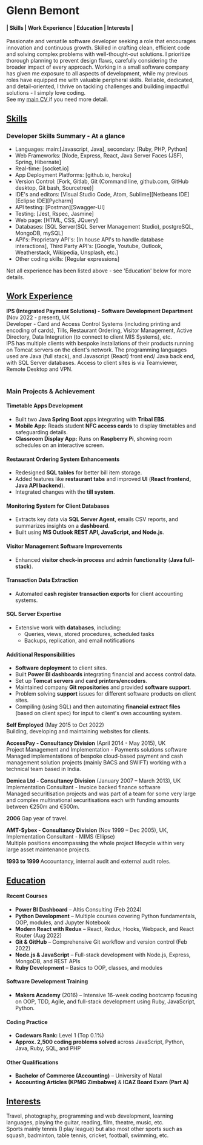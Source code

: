 # Glenn Bemont

<div id="TOC"><h4>
   | <a href="#skills">Skills </a>| 
   <a href="#Work Experience"> Work Experience </a>| 
   <a href="#Education"> Education </a>| 
   <a href="#Interests"> Interests </a>| </h4>
</div>
Passionate and versatile software developer seeking a role that encourages innovation and continuous growth. Skilled in crafting clean, efficient code and solving complex problems with well-thought-out solutions. I prioritize thorough planning to prevent design flaws, carefully considering the broader impact of every approach. Working in a small software company has given me exposure to all aspects of development, while my previous roles have equipped me with valuable peripheral skills. Reliable, dedicated, and detail-oriented, I thrive on tackling challenges and building impactful solutions - I simply love coding.<br>
See my <a href="https://github.com/glynester/cv" target="_blank"> main CV </a> if you need more detail.

<div id="skills"><h2><a href="#TOC">Skills</a></h2></div>


<h3>Developer Skills Summary - At a glance</h3>

<ul>
   <li>Languages: main:[Javascript, Java], secondary: [Ruby, PHP, Python]</li>
   <li>Web Frameworks: [Node, Express, React, Java Server Faces (JSF), Spring, Hibernate]</li>
   <li>Real-time: [socket.io]</li>
   <li>App Deployment Platforms: [github.io, heroku]</li>
   <li>Version Control: [Fork, Gitlab, Git (Command line, github.com, GitHub desktop, Git bash, Sourcetree)]</li>
   <li>IDE's and editors: [Visual Studio Code, Atom, Sublime][Netbeans IDE][Eclipse IDE][Pycharm]</li>
   <li>API testing: [Postman][Swagger-UI]</li>
   <li>Testing: [Jest, Rspec, Jasmine]</li>
   <li>Web page: [HTML, CSS, JQuery]</li>
   <li>Databases: [SQL Server(SQL Server Management Studio), postgreSQL, MongoDB, mySQL]</li>
   <li>API's: Proprietary API's: [In house API's to handle database interactions],  Third Party API's: [Google, Youtube, Outlook, Weatherstack, Wikipedia, Unsplash, etc.]</li>
   <li>Other coding skills: [Regular expressions]</li>   
</ul>
<p>Not all experience has been listed above - see 'Education' below for more details.</p>
   
<div id="Work Experience"><h2><a href="#TOC">Work Experience</a></h2></div>

<b>IPS (Integrated Payment Solutions) - Software Development Department</b> (Nov 2022 - present), UK<br>
Developer - Card and Access Control Systems (including printing and encoding of cards), Tills, Restaurant Ordering, Visitor Management, Active Directory, Data Integration (to connect to client MIS Systems), etc.<br>
IPS has multiple clients with bespoke installations of their products running on Tomcat servers on the client's network. The programming languages used are Java (full stack), and Javascript (React) front end/ Java back end, with SQL Server databases.
Access to client sites is via Teamviewer, Remote Desktop and VPN.<br><br> 

<h3>Main Projects & Achievement</h3>

#### Timetable Apps Development  
- Built two **Java Spring Boot** apps integrating with **Tribal EBS**.  
- **Mobile App:** Reads student **NFC access cards** to display timetables and safeguarding details.  
- **Classroom Display App:** Runs on **Raspberry Pi**, showing room schedules on an interactive screen.  

#### Restaurant Ordering System Enhancements  
- Redesigned **SQL tables** for better bill item storage.  
- Added features like **restaurant tabs** and improved **UI** (**React frontend, Java API backend**).  
- Integrated changes with the **till system**.  

#### Monitoring System for Client Databases  
- Extracts key data via **SQL Server Agent**, emails CSV reports, and summarizes insights on a **dashboard**.  
- Built using **MS Outlook REST API, JavaScript, and Node.js**.  

#### Visitor Management Software Improvements  
- Enhanced **visitor check-in process** and **admin functionality** (**Java full-stack**).  

#### Transaction Data Extraction  
- Automated **cash register transaction exports** for client accounting systems.  

#### SQL Server Expertise  
- Extensive work with **databases**, including:  
  - Queries, views, stored procedures, scheduled tasks  
  - Backups, replication, and email notifications  

#### Additional Responsibilities  
- **Software deployment** to client sites.  
- Built **Power BI dashboards** integrating financial and access control data.  
- Set up **Tomcat servers** and **card printers/encoders**.  
- Maintained company **Git repositories** and provided **software support**.
- Problem solving **support** issues for different software products on client sites.
- Compiling (using SQL) and then automating **financial extract files** (based on client spec) for input to client's own accounting system.

<b>Self Employed</b> (May 2015 to Oct 2022)<br>
Building, developing and maintaining websites for clients.
   
<b>AccessPay - Consultancy Division</b> (April 2014 - May 2015), UK<br>
Project Management and Implementation - Payments solutions software<br>
Managed implementations of bespoke cloud-based payment and cash management solution projects (mainly BACS and SWIFT) working with a technical team based in India.<br> 

<b>Demica Ltd - Consultancy Division</b> (January 2007 – March 2013), UK<br>
Implementation Consultant - Invoice backed finance software<br>
Managed securitisation projects and was part of a team for some very large and complex multinational securitisations each with funding amounts between €250m and €500m.<br>

<b>2006 </b> Gap year of travel.

<b>AMT-Sybex - Consultancy Division</b> (Nov 1999 – Dec 2005), UK,<br>
Implementation Consultant - MIMS (Ellipse)<br>
Multiple positions encompassing the whole project lifecycle within very large asset maintenance projects.<br> 

<b>1993 to 1999 </b> Accountancy, internal audit and external audit roles.

<div id="Education"><h2><a href="#TOC">Education</a></h2></div>

#### Recent Courses  
- **Power BI Dashboard** – Altis Consulting (Feb 2024)  
- **Python Development** – Multiple courses covering Python fundamentals, OOP, modules, and Jupyter Notebook  
- **Modern React with Redux** – React, Redux, Hooks, Webpack, and React Router (Aug 2022)  
- **Git & GitHub** – Comprehensive Git workflow and version control (Feb 2022)  
- **Node.js & JavaScript** – Full-stack development with Node.js, Express, MongoDB, and REST APIs  
- **Ruby Development** – Basics to OOP, classes, and modules  

#### Software Development Training  
- **Makers Academy** (2016) – Intensive 16-week coding bootcamp focusing on OOP, TDD, Agile, and full-stack development using Ruby, JavaScript, Python. 

#### Coding Practice  
- **Codewars Rank:** Level 1 (Top 0.1%)  
- **Approx. 2,500 coding problems solved** across JavaScript, Python, Java, Ruby, SQL, and PHP  

#### Other Qualifications  
- **Bachelor of Commerce (Accounting)** – University of Natal  
- **Accounting Articles (KPMG Zimbabwe)** & **ICAZ Board Exam (Part A)**  
   
<div id="Interests"><h2><a href="#TOC">Interests</a></h2></div>
Travel, photography, programming and web development, learning languages, playing the guitar, reading, film, theatre, music, etc.<br>
Sports mainly tennis (I play league) but also most other sports such as squash, badminton, table tennis, cricket, football, swimming, etc.<br>
